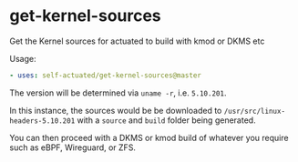 # get-kernel-sources
Get the Kernel sources for actuated to build with kmod or DKMS etc

Usage:

```yaml
- uses: self-actuated/get-kernel-sources@master
```

The version will be determined via `uname -r`, i.e. `5.10.201`.

In this instance, the sources would be be downloaded to `/usr/src/linux-headers-5.10.201` with a `source` and `build` folder being generated.

You can then proceed with a DKMS or kmod build of whatever you require such as eBPF, Wireguard, or ZFS.

